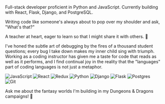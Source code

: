 <!-- ### Hi there 👋 -->
Full-stack developer proficient in Python and JavaScript. Currently building with React, Flask, Django, and PostgreSQL.

Writing code like someone's always about to pop over my shoulder and ask, "What's that?"

A teacher at heart, eager to learn so that I might share it with others. 🧙

I've honed the subtle art of debugging by the fires of a thousand student questions; every bug I take down makes my inner child sing with triumph. Working as a coding instructor has given me a taste for code that reads as well as it performs, and I find continual joy in the reality that the "languages" part of coding languages is not just a metaphor.

![JavaScript](https://img.shields.io/badge/javascript-%23323330.svg?style=for-the-badge&logo=javascript&logoColor=%23F7DF1E)
![React](https://img.shields.io/badge/react-%2320232a.svg?style=for-the-badge&logo=react&logoColor=%2361DAFB)
![Redux](https://img.shields.io/badge/redux-%23593d88.svg?style=for-the-badge&logo=redux&logoColor=white)
![Python](https://img.shields.io/badge/python-3670A0?style=for-the-badge&logo=python&logoColor=ffdd54)
![Django](https://img.shields.io/badge/django-%23092E20.svg?style=for-the-badge&logo=django&logoColor=white)
![Flask](https://img.shields.io/badge/flask-%23000.svg?style=for-the-badge&logo=flask&logoColor=white)
![Postgres](https://img.shields.io/badge/postgres-%23316192.svg?style=for-the-badge&logo=postgresql&logoColor=white)
![Git](https://img.shields.io/badge/git-%23F05033.svg?style=for-the-badge&logo=git&logoColor=white)

Ask me about the fantasy worlds I'm building in my Dungeons & Dragons campaigns! 🐉
<!--
![John's GitHub stats](https://github-readme-stats.vercel.app/api?username=jwily&show_icons=true)

**jwily/jwily** is a ✨ _special_ ✨ repository because its `README.md` (this file) appears on your GitHub profile.

Here are some ideas to get you started:

- 🔭 I’m currently working on ...
- 🌱 I’m currently learning ...
- 👯 I’m looking to collaborate on ...
- 🤔 I’m looking for help with ...
- 💬 Ask me about ...
- 📫 How to reach me: ...
- 😄 Pronouns: ...
- ⚡ Fun fact: ...
-->
